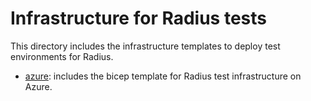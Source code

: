 # Infrastructure for Radius tests

This directory includes the infrastructure templates to deploy test environments for Radius.

- [azure](./azure/): includes the bicep template for Radius test infrastructure on Azure.
